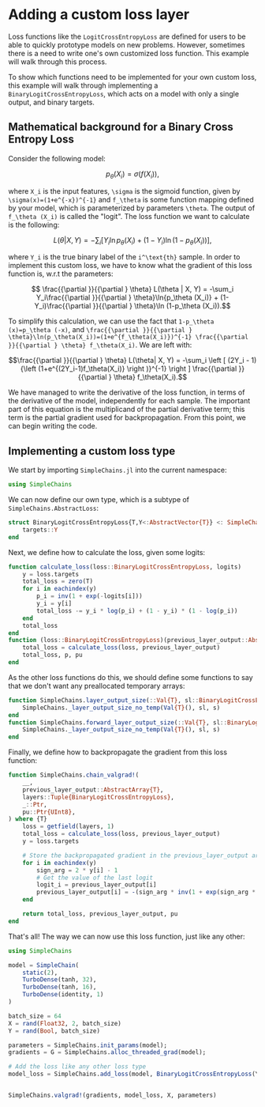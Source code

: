 # Adding a custom loss layer

Loss functions like the `LogitCrossEntropyLoss` are defined for users to be able to quickly prototype models on new problems. However, sometimes there is a need to write one's own customized loss function. This example will walk through this process.

To show which functions need to be implemented for your own custom loss, this example will walk through implementing a `BinaryLogitCrossEntropyLoss`, which acts on a model with only a single output, and binary targets.

## Mathematical background for a Binary Cross Entropy Loss
Consider the following model:

```math
p_\theta(X_i) = \sigma (f(X_i)),
```
where ``X_i`` is the input features, ``\sigma`` is the sigmoid function, given by ``\sigma(x)=(1+e^{-x})^{-1}`` and ``f_\theta`` is some function mapping defined by your model, which is parameterized by parameters ``\theta``. The output of ``f_\theta (X_i)`` is called the "logit". The loss function we want to calculate is the following:

```math
L(\theta| X, Y) = -\sum_i \left [ Y_i\ln{p_\theta (X_i)} + (1-Y_i)\ln{(1-p_\theta (X_i))} \right ],
```
where ``Y_i`` is the true binary label of the ``i^\text{th}`` sample. In order to implement this custom loss, we have to know what the gradient of this loss function is, w.r.t the parameters:

```math
    \frac{{\partial }}{{\partial } \theta} L(\theta | X, Y) = -\sum_i  Y_i\frac{{\partial }}{{\partial } \theta}\ln{p_\theta (X_i)} + (1-Y_i)\frac{{\partial }}{{\partial } \theta}\ln (1-p_\theta (X_i)).
```

To simplify this calculation, we can use the fact that ``1-p_\theta (x)=p_\theta (-x)``, and ``\frac{{\partial }}{{\partial } \theta}\ln(p_\theta(X_i))=(1+e^{f_\theta(X_i)})^{-1} \frac{{\partial }}{{\partial } \theta} f_\theta(X_i)``. We are left with:

```math
\frac{{\partial }}{{\partial } \theta} L(\theta| X, Y) = -\sum_i \left [ (2Y_i - 1){\left (1+e^{(2Y_i-1)f_\theta(X_i)} \right )}^{-1} \right ] \frac{{\partial }}{{\partial } \theta} f_\theta(X_i).
```

We have managed to write the derivative of the loss function, in terms of the derivative of the model, independently for each sample. The important part of this equation is the multiplicand of the partial derivative term; this term is the partial gradient used for backpropagation. From this point, we can begin writing the code.

## Implementing a custom loss type

We start by importing `SimpleChains.jl` into the current namespace:
```julia
using SimpleChains
```

We can now define our own type, which is a subtype of `SimpleChains.AbstractLoss`:

```julia
struct BinaryLogitCrossEntropyLoss{T,Y<:AbstractVector{T}} <: SimpleChains.AbstractLoss{T}
    targets::Y
end
```

Next, we define how to calculate the loss, given some logits:

```julia
function calculate_loss(loss::BinaryLogitCrossEntropyLoss, logits)
    y = loss.targets
    total_loss = zero(T)
    for i in eachindex(y)
        p_i = inv(1 + exp(-logits[i]))
        y_i = y[i]
        total_loss -= y_i * log(p_i) + (1 - y_i) * (1 - log(p_i))
    end
    total_loss
end
function (loss::BinaryLogitCrossEntropyLoss)(previous_layer_output::AbstractArray{T}, p::Ptr, pu)
    total_loss = calculate_loss(loss, previous_layer_output)
    total_loss, p, pu
end
```

As the other loss functions do this, we should define some functions to say that we don't want any preallocated temporary arrays:
```julia
function SimpleChains.layer_output_size(::Val{T}, sl::BinaryLogitCrossEntropyLoss, s::Tuple) where {T}
    SimpleChains._layer_output_size_no_temp(Val{T}(), sl, s)
end
function SimpleChains.forward_layer_output_size(::Val{T}, sl::BinaryLogitCrossEntropyLoss, s) where {T}
    SimpleChains._layer_output_size_no_temp(Val{T}(), sl, s)
end
```

Finally, we define how to backpropagate the gradient from this loss function:

```julia
function SimpleChains.chain_valgrad!(
    __,
    previous_layer_output::AbstractArray{T},
    layers::Tuple{BinaryLogitCrossEntropyLoss},
    _::Ptr,
    pu::Ptr{UInt8},
) where {T}
    loss = getfield(layers, 1)
    total_loss = calculate_loss(loss, previous_layer_output)
    y = loss.targets

    # Store the backpropagated gradient in the previous_layer_output array.
    for i in eachindex(y)
        sign_arg = 2 * y[i] - 1
        # Get the value of the last logit
        logit_i = previous_layer_output[i]
        previous_layer_output[i] = -(sign_arg * inv(1 + exp(sign_arg * logit_i)))
    end

    return total_loss, previous_layer_output, pu
end
```

That's all! The way we can now use this loss function, just like any other:

```julia
using SimpleChains

model = SimpleChain(
    static(2),
    TurboDense(tanh, 32),
    TurboDense(tanh, 16),
    TurboDense(identity, 1)
)

batch_size = 64
X = rand(Float32, 2, batch_size)
Y = rand(Bool, batch_size)

parameters = SimpleChains.init_params(model);
gradients = G = SimpleChains.alloc_threaded_grad(model);

# Add the loss like any other loss type
model_loss = SimpleChains.add_loss(model, BinaryLogitCrossEntropyLoss(Y));


SimpleChains.valgrad!(gradients, model_loss, X, parameters)
```